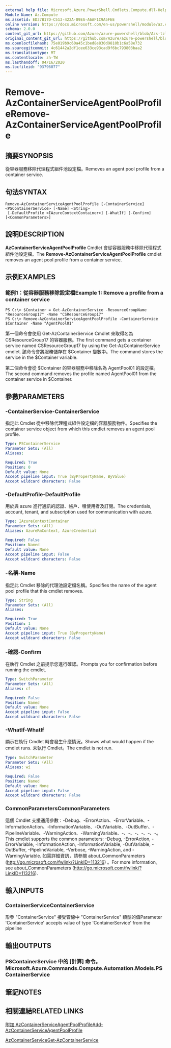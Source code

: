 ```yaml
---
external help file: Microsoft.Azure.PowerShell.Cmdlets.Compute.dll-Help-Help.xml
Module Name: Az.Compute
ms.assetid: ED37B17D-C513-422A-89EA-A6AF1C9A5FEE
online version: https://docs.microsoft.com/en-us/powershell/module/az.compute/remove-azcontainerserviceagentpoolprofile
schema: 2.0.0
content_git_url: https://github.com/Azure/azure-powershell/blob/Azs-tzl/src/Compute/Compute/help/Remove-AzContainerServiceAgentPoolProfile.md
original_content_git_url: https://github.com/Azure/azure-powershell/blob/Azs-tzl/src/Compute/Compute/help/Remove-AzContainerServiceAgentPoolProfile.md
ms.openlocfilehash: 75e019b9c60a45c1bed8e830d9810b1c6a58e732
ms.sourcegitcommit: 4c61442a2df1cee633ce93cad9f6bc793803baa2
ms.translationtype: MT
ms.contentlocale: zh-TW
ms.lasthandoff: 04/16/2020
ms.locfileid: "93796077"
---
```

# <span data-ttu-id="2b643-101">Remove-AzContainerServiceAgentPoolProfile</span><span class="sxs-lookup"><span data-stu-id="2b643-101">Remove-AzContainerServiceAgentPoolProfile</span></span>

## <span data-ttu-id="2b643-102">摘要</span><span class="sxs-lookup"><span data-stu-id="2b643-102">SYNOPSIS</span></span>
<span data-ttu-id="2b643-103">從容器服務移除代理程式組件池設定檔。</span><span class="sxs-lookup"><span data-stu-id="2b643-103">Removes an agent pool profile from a container service.</span></span>

## <span data-ttu-id="2b643-104">句法</span><span class="sxs-lookup"><span data-stu-id="2b643-104">SYNTAX</span></span>

```
Remove-AzContainerServiceAgentPoolProfile [-ContainerService] <PSContainerService> [-Name] <String>
 [-DefaultProfile <IAzureContextContainer>] [-WhatIf] [-Confirm] [<CommonParameters>]
```

## <span data-ttu-id="2b643-105">說明</span><span class="sxs-lookup"><span data-stu-id="2b643-105">DESCRIPTION</span></span>
<span data-ttu-id="2b643-106">**AzContainerServiceAgentPoolProfile** Cmdlet 會從容器服務中移除代理程式組件池設定檔。</span><span class="sxs-lookup"><span data-stu-id="2b643-106">The **Remove-AzContainerServiceAgentPoolProfile** cmdlet removes an agent pool profile from a container service.</span></span>

## <span data-ttu-id="2b643-107">示例</span><span class="sxs-lookup"><span data-stu-id="2b643-107">EXAMPLES</span></span>

### <span data-ttu-id="2b643-108">範例1：從容器服務移除設定檔</span><span class="sxs-lookup"><span data-stu-id="2b643-108">Example 1: Remove a profile from a container service</span></span>
```
PS C:\> $Container = Get-AzContainerService -ResourceGroupName "ResourceGroup17" -Name "CSResourceGroup17" 
PS C:\> Remove-AzContainerServiceAgentPoolProfile -ContainerService $Container -Name "AgentPool01"
```

<span data-ttu-id="2b643-109">第一個命令會使用 Get-AzContainerService Cmdlet 來取得名為 CSResourceGroup17 的容器服務。</span><span class="sxs-lookup"><span data-stu-id="2b643-109">The first command gets a container service named CSResourceGroup17 by using the Get-AzContainerService cmdlet.</span></span>
<span data-ttu-id="2b643-110">該命令會將服務儲存在 $Container 變數中。</span><span class="sxs-lookup"><span data-stu-id="2b643-110">The command stores the service in the $Container variable.</span></span>

<span data-ttu-id="2b643-111">第二個命令會從 $Container 的容器服務中移除名為 AgentPool01 的設定檔。</span><span class="sxs-lookup"><span data-stu-id="2b643-111">The second command removes the profile named AgentPool01 from the container service in $Container.</span></span>

## <span data-ttu-id="2b643-112">參數</span><span class="sxs-lookup"><span data-stu-id="2b643-112">PARAMETERS</span></span>

### <span data-ttu-id="2b643-113">-ContainerService</span><span class="sxs-lookup"><span data-stu-id="2b643-113">-ContainerService</span></span>
<span data-ttu-id="2b643-114">指定此 Cmdlet 從中移除代理程式組件設定檔的容器服務物件。</span><span class="sxs-lookup"><span data-stu-id="2b643-114">Specifies the container service object from which this cmdlet removes an agent pool profile.</span></span>

```yaml
Type: PSContainerService
Parameter Sets: (All)
Aliases: 

Required: True
Position: 0
Default value: None
Accept pipeline input: True (ByPropertyName, ByValue)
Accept wildcard characters: False
```

### <span data-ttu-id="2b643-115">-DefaultProfile</span><span class="sxs-lookup"><span data-stu-id="2b643-115">-DefaultProfile</span></span>
<span data-ttu-id="2b643-116">用於與 azure 進行通訊的認證、帳戶、租使用者及訂閱。</span><span class="sxs-lookup"><span data-stu-id="2b643-116">The credentials, account, tenant, and subscription used for communication with azure.</span></span>

```yaml
Type: IAzureContextContainer
Parameter Sets: (All)
Aliases: AzureRmContext, AzureCredential

Required: False
Position: Named
Default value: None
Accept pipeline input: False
Accept wildcard characters: False
```

### <span data-ttu-id="2b643-117">-名稱</span><span class="sxs-lookup"><span data-stu-id="2b643-117">-Name</span></span>
<span data-ttu-id="2b643-118">指定此 Cmdlet 移除的代理池設定檔名稱。</span><span class="sxs-lookup"><span data-stu-id="2b643-118">Specifies the name of the agent pool profile that this cmdlet removes.</span></span>

```yaml
Type: String
Parameter Sets: (All)
Aliases: 

Required: True
Position: 1
Default value: None
Accept pipeline input: True (ByPropertyName)
Accept wildcard characters: False
```

### <span data-ttu-id="2b643-119">-確認</span><span class="sxs-lookup"><span data-stu-id="2b643-119">-Confirm</span></span>
<span data-ttu-id="2b643-120">在執行 Cmdlet 之前提示您進行確認。</span><span class="sxs-lookup"><span data-stu-id="2b643-120">Prompts you for confirmation before running the cmdlet.</span></span>

```yaml
Type: SwitchParameter
Parameter Sets: (All)
Aliases: cf

Required: False
Position: Named
Default value: None
Accept pipeline input: False
Accept wildcard characters: False
```

### <span data-ttu-id="2b643-121">-WhatIf</span><span class="sxs-lookup"><span data-stu-id="2b643-121">-WhatIf</span></span>
<span data-ttu-id="2b643-122">顯示在執行 Cmdlet 時會發生什麼情況。</span><span class="sxs-lookup"><span data-stu-id="2b643-122">Shows what would happen if the cmdlet runs.</span></span> <span data-ttu-id="2b643-123">未執行 Cmdlet。</span><span class="sxs-lookup"><span data-stu-id="2b643-123">The cmdlet is not run.</span></span>

```yaml
Type: SwitchParameter
Parameter Sets: (All)
Aliases: wi

Required: False
Position: Named
Default value: None
Accept pipeline input: False
Accept wildcard characters: False
```

### <span data-ttu-id="2b643-124">CommonParameters</span><span class="sxs-lookup"><span data-stu-id="2b643-124">CommonParameters</span></span>
<span data-ttu-id="2b643-125">這個 Cmdlet 支援通用參數：-Debug、-ErrorAction、-ErrorVariable、-InformationAction、-InformationVariable、-OutVariable、-OutBuffer、-PipelineVariable、-WarningAction、-WarningVariable、-、-、-、-、-、-。</span><span class="sxs-lookup"><span data-stu-id="2b643-125">This cmdlet supports the common parameters: -Debug, -ErrorAction, -ErrorVariable, -InformationAction, -InformationVariable, -OutVariable, -OutBuffer, -PipelineVariable, -Verbose, -WarningAction, and -WarningVariable.</span></span> <span data-ttu-id="2b643-126">如需詳細資訊，請參閱 about_CommonParameters (http://go.microsoft.com/fwlink/?LinkID=113216) 。</span><span class="sxs-lookup"><span data-stu-id="2b643-126">For more information, see about_CommonParameters (http://go.microsoft.com/fwlink/?LinkID=113216).</span></span>

## <span data-ttu-id="2b643-127">輸入</span><span class="sxs-lookup"><span data-stu-id="2b643-127">INPUTS</span></span>

### <span data-ttu-id="2b643-128">ContainerService</span><span class="sxs-lookup"><span data-stu-id="2b643-128">ContainerService</span></span>
<span data-ttu-id="2b643-129">形參 "ContainerService" 接受管線中 "ContainerService" 類型的值</span><span class="sxs-lookup"><span data-stu-id="2b643-129">Parameter 'ContainerService' accepts value of type 'ContainerService' from the pipeline</span></span>

## <span data-ttu-id="2b643-130">輸出</span><span class="sxs-lookup"><span data-stu-id="2b643-130">OUTPUTS</span></span>

### <span data-ttu-id="2b643-131">PSContainerService 中的 [計算] 命令。</span><span class="sxs-lookup"><span data-stu-id="2b643-131">Microsoft.Azure.Commands.Compute.Automation.Models.PSContainerService</span></span>

## <span data-ttu-id="2b643-132">筆記</span><span class="sxs-lookup"><span data-stu-id="2b643-132">NOTES</span></span>

## <span data-ttu-id="2b643-133">相關連結</span><span class="sxs-lookup"><span data-stu-id="2b643-133">RELATED LINKS</span></span>

[<span data-ttu-id="2b643-134">附加 AzContainerServiceAgentPoolProfile</span><span class="sxs-lookup"><span data-stu-id="2b643-134">Add-AzContainerServiceAgentPoolProfile</span></span>](./Add-AzContainerServiceAgentPoolProfile.md)

[<span data-ttu-id="2b643-135">AzContainerService</span><span class="sxs-lookup"><span data-stu-id="2b643-135">Get-AzContainerService</span></span>](./Get-AzContainerService.md)


